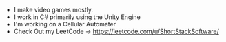 - I make video games mostly.
- I work in C# primarily using the Unity Engine
- I'm working on a Cellular Automater
- Check Out my LeetCode -> https://leetcode.com/u/ShortStackSoftware/
